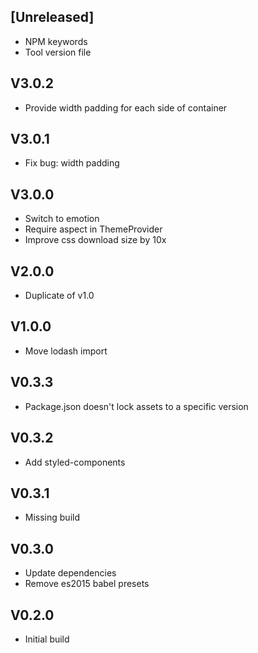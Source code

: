 ## [Unreleased]
- NPM keywords
- Tool version file

## V3.0.2
- Provide width padding for each side of container

## V3.0.1
- Fix bug: width padding

## V3.0.0
- Switch to emotion
- Require aspect in ThemeProvider
- Improve css download size by 10x

## V2.0.0
- Duplicate of v1.0

## V1.0.0
- Move lodash import

## V0.3.3
- Package.json doesn't lock assets to a specific version

## V0.3.2
- Add styled-components

## V0.3.1
- Missing build

## V0.3.0
- Update dependencies
- Remove es2015 babel presets

## V0.2.0
- Initial build
